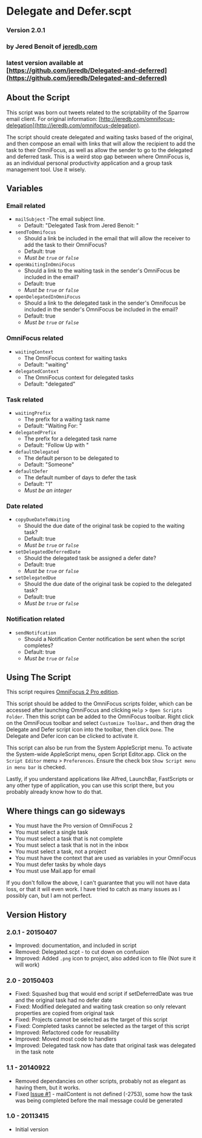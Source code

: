 # Delegate and Defer.scpt

### Version 2.0.1
### by Jered Benoit of [jeredb.com](http://jeredb.com)
### latest version available at [https://github.com/jeredb/Delegated-and-deferred](https://github.com/jeredb/Delegated-and-deferred)

## About the Script

This script was born out tweets related to the scriptability of the Sparrow email client. For original information: [http://jeredb.com/omnifocus-delegation](http://jeredb.com/omnifocus-delegation).

The script should create delegated and waiting tasks based of the original, and then compose an email with links that will allow the recipient to add the task to their OmniFocus, as well as allow the sender to go to the delegated and deferred task. This is a weird stop gap between where OmniFocus is, as an individual personal productivity application and a group task management tool. Use it wisely.

## Variables

### Email related

- `mailSubject`
	-The email subject line.  
	- Default: "Delegated Task from Jered Benoit: "  
- `sendToOmnifocus`
	- Should a link be included in the email that will allow the  receiver to add the task to their OmniFocus?  
	- Default: true  
	- *Must be `true` or `false`*  
- `openWaitingInOmniFocus` 
	- Should a link to the waiting task in the sender's OmniFocus be included in the email?  
	- Default: true  
	- *Must be `true` or `false`*  
- `openDelegatedInOmniFocus` 
	- Should a link to the delegated task in the sender's Omnifocus be included in the sender's OmniFocus be included in the email?   
	- Default: true  
	- *Must be `true` or `false`*  

### OmniFocus related

- `waitingContext` 
	- The OmniFocus context for waiting tasks  
	- Default: "waiting"  
- `delegatedContext` 
	- The OmniFocus context for delegated tasks  
	- Default: "delegated"  

### Task related

- `waitingPrefix` 
	- The prefix for a waiting task name  
	- Default: "Waiting For: "  
- `delegatedPrefix` 
	- The prefix for a delegated task name  
	- Default: "Follow Up with "  
- `defaultDelegated` 
	- The default person to be delegated to  
	- Default: "Someone"  
- `defaultDefer` 
	- The default number of days to defer the task  
	- Default: "1"  
	- *Must be an integer*  

### Date related

- `copyDueDateToWaiting`  
	- Should the due date of the original task be copied to the waiting task?  
	- Default: true  
	- *Must be `true` or `false`*  
- `setDelegatedDeferredDate`  
	- Should the delegated task be assigned a defer date?  
	- Default: true  
	- *Must be `true` or `false`*  
- `setDelegatedDue`  
	- Should the due date of the original task be copied to the delegated task?  
	- Default: true  
	- *Must be `true` or `false`*  

### Notification related

- `sendNotifcation`  
	- Should a Notification Center notification be sent when the script completes?
	- Default: true  
	- *Must be `true` or `false`*  

## Using The Script

This script requires [OmniFocus 2 Pro edition](https://www.omnigroup.com/omnifocus/).

This script should be added to the OmniFocus scripts folder, which can be accessed after launching OmniFocus and clicking `Help` > `Open Scripts Folder`. Then this script can be added to the OmniFocus toolbar. Right click on the OmniFocus toolbar and select `Customize Toolbar…` and then drag the Delegate and Defer script icon into the toolbar, then click `Done`. The Delegate and Defer icon can be clicked to activate it.

This script can also be run from the System AppleScript menu. To activate the System-wide AppleScript menu, open Script Editor.app. Click on the `Script Editor` menu > `Preferences`. Ensure the check box `Show Script menu in menu bar` is checked.

Lastly, if you understand applications like Alfred, LaunchBar, FastScripts or any other type of application, you can use this script there, but you probably already know how to do that.

## Where things can go sideways

- You must have the Pro version of OmniFocus 2
- You must select a single task
- You must select a task that is not complete
- You must select a task that is not in the inbox
- You must select a task, not a project
- You must have the context that are used as variables in your OmniFocus
- You must defer tasks by whole days
- You must use Mail.app for email

If you don't follow the above, I can't guarantee that you will not have data loss, or that it will even work. I have tried to catch as many issues as I possibly can, but I am not perfect.

## Version History

### 2.0.1 - 20150407
* Improved: documentation, and included in script
* Removed: Delegated.scpt - to cut down on confusion
* Improved: Added `.png` icon to project, also added icon to file (Not sure it will work)

### 2.0 - 20150403

* Fixed: Squashed bug that would end script if setDeferredDate was true and the original task had no defer date
* Fixed: Modified delegated and waiting task creation so only relevant properties are copied from original task
* Fixed: Projects cannot be selected as the target of this script
* Fixed: Completed tasks cannot be selected as the target of this script
* Improved: Refactored code for reusability
* Improved: Moved most code to handlers
* Improved: Delegated task now has date that original task was delegated in the task note

### 1.1 - 20140922 

* Removed dependancies on other scripts, probably not as elegant as having them, but it works.
* Fixed [Issue #1](https://github.com/jeredb/Delegated/issues/1) - mailContent is not defined (-2753), some how the task was being completed before the mail message could be generated

### 1.0  - 20113415

* Initial version
